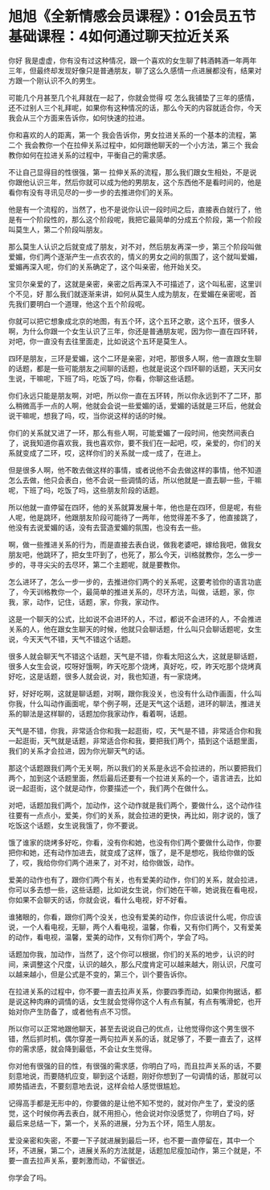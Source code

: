 # 旭旭《全新情感会员课程》：01会员五节基础课程：4如何通过聊天拉近关系

你好 我是虚虚，你有没有过这种情况，跟一个喜欢的女生聊了韩酒韩酒一年两年三年，但最终却发现好像只是普通朋友，聊了这么久感情一点进展都没有，结果对方跟一个刚认识不久的男生。

可能几个月甚至几个礼拜就在一起了，你就会觉得 哎 怎么我铺垫了三年的感情，还不过别人三个礼拜呢，如果你有这种情况的话，那么今天的内容就适合你，今天我会从三个方面来告诉你，如何快速的拉进。

你和喜欢的人的距离，第一个 我会告诉你，男女拉进关系的一个基本的流程，第二个 我会教你一个在拉伸关系过程中，如何跟他聊天的一个小方法，第三个 我会教你如何在拉进关系的过程中，平衡自己的需求感。

不让自己显得目的性很强，第一 拉伸关系的流程，那么我们跟女生相处，不是说你跟他认识三年，然后你就可以成为他的男朋友，这个东西他不是看时间的，他是看你有没有寻讯见尽的一步一步的去推进你们的关系。

他是有一个流程的，当然了，也不是说你认识一段时间之后，直接表白就行了，他是有一个阶段性的，那么这个阶段呢，我把它最简单的分成五个阶段，第一个阶段叫莫生人，第二个阶段叫朋友。

那么莫生人认识之后就变成了朋友，对不对，然后朋友再深一步，第三个阶段叫做爱媚，你们两个逐渐产生一点农农的，情义的男女之间的氛围了，这个就叫爱媚，爱媚再深入呢，你们的关系确定了，这个叫亲密，他开始关交。

宝贝尔亲爱的了，这就是亲密，亲密之后再深入不可描述了，这个叫私密，这里训个不见，好 那么我们就逐渐来讲，如何从莫生人成为朋友，在爱媚在亲密呢，首先我们要明白一个道理，他这个五个阶段呢。

你就可以把它想象成北京的地图，有五个环，这个五环之歌，这个五环，很多人啊，为什么你跟一个女生认识了三年，你还是普通朋友呢，因为你一直在四环转，对吧，你一直没有去往里面走，比如说这个五环是莫生人。

四环是朋友，三环是爱媚，这个二环是亲密，对吧，那很多人啊，他一直跟女生聊的话题，都是一些可能朋友之间聊的话题，也就是说这个四环聊的话题，天天问女生说，干嘛呢，下班了吗，吃饭了吗，你看，你聊这些话题。

你们永远只能是朋友啊，对吧，所以你一直在五环转，所以你永远到不了二环，那么稍微高手一点的人啊，他就会会说一些爱媚的话，爱媚的话就是三环后，他就会说干嘛呢，想我了吗，哎，当你说这样的话的时候。

你们的关系就又进了一环，那么有些人啊，可能爱媚了一段时间，他突然间表白了，说我知道你喜欢我，我也喜欢你，要不我们在一起吧，哎，亲爱的，你们的关系就变成了二环，哎，这样你们的关系就一成一成了，在进上。

但是很多人啊，他不敢去做这样的事情，或者说他不会去做这样的事情，他不知道怎么去做，他只会表白，他不会说一些调情的话，所以他就是一直去聊一些，干嘛呢，下班了吗，吃饭了吗，这些朋友阶段的话题。

所以他就一直停留在四环，他的关系就算发展十年，他也是在四环，但是呢，有些人呢，他是跳环，他跟朋友阶段可能待了一两年，他觉得差不多了，他直接跳了，他没有去说爱媚的话，没有去营造爱媚的氛围，也没有去一些。

啊，做一些推进关系的行为，而是直接去表白说，做我老婆吧，嫁给我吧，做我女朋友吧，他跳环了，把女生吓到了，也死了，那么今天，训格就教你，怎么一步一步的，寻寻尖尖的去尽环，第二个主题呢，就是要教你。

怎么进环了，怎么一步一步的，去推进你们两个的关系呢，这要考验你的语言功底了，今天训格教你一个，最简单的推进关系的，尽环方法，叫做，话题，家，你我，家，动作，记住，话题，家，你我，家动作。

这是一个聊天的公式，比如说不会进环的人，不过，都说不会进环的人，不会推进关系的人，他在跟女生聊天的时候，他就只会聊话题，什么叫只会聊话题呢，女生说，今天天气不错，天气不错这个话题。

很多人就会聊天气不错这个话题，天气是不错，你看太阳这么大，这就是聊话题，很多人女生会说，哎呀好饿啊，昨天吃那个烧烤，真好吃，哎，昨天吃那个烧烤真好吃，这是话题，很多人就会说，对，我也知道，有一家烧烤。

好，好好吃啊，这就是聊话题，对啊，跟你我没关，也没有什么动作画面，什么叫你我，什么叫动作画面呢，举个例子啊，还是天气这个话题，进环的聊法，推进关系的聊法是这样聊的，话题加你我家动作，看着啊，话题。

天气是不错，你我，非常适合你和我一起逛街，哎，天气是不错，非常适合你和我一起逛街，天气就是话题，非常适合你和我，要把我们两个，插到这个话题里面，我们的关系才会拉进，因为你光聊天气的话。

那这个话题跟我们两个无关啊，所以我们的关系是永远不会拉进的，所以要把我们两个，加到这个话题里面，然后最后还要有一个拉进关系的一个，语言进去，比如说一起逛街，这个就是动作，你要描述一个，我们两个在做什么。

对吧，话题加我们两个，加动作，这个动作就是我们两个，要做什么，这个动作往往要有一点点小，爱美，你们的关系，就会拉进的更快，再比如，刚才说的，饿了吃饭这个话题，女生说我饿了，你不要说。

饿了谁家的烧烤多好吃，你看，没有你和她，也没有你们两个要做什么动作，你要把你和她，还有动作加进去，就变成了这样，饿了，是不是想吃，我给你做的饭了，哎，我给你你们两个进来了，对不对，给你做饭，动作。

爱美的动作也有了，跟你们两个有关，也有爱美的动作，你们的关系，就会拉进，你可以多去想一些，这些话题，比如说女生说，你们她在干嘛，她说我在看电视，你如果不会聊天的话，你就会说，看什么电视，好不好看。

谁猪眼的，你看，跟你们两个没关，也没有爱美的动作，你应该说什么呢，你应该说，一个人看电视，无聊，两个人看电视，温馨，你看，又有你们两个，又有爱美的动作，看电视，温馨，爱美的动作，又有你们两个，学会了吗。

话题加你我，加动作，当然了，这个你可以根据，你们的关系的地步，认识的时间，来调整这个尺度，认识的越久，那么尺度肯定可以越来越大，刚认识，尺度可以越来越小，但是公式是不变的，第三个，训个要告诉你。

在拉进关系的过程中，你不要一直去拉声关系，你要四季而动，如果你拘据话，都是说这种肉麻的调情的话，女生就会觉得你这个人有点有膩，有点有嘴滑蛇，也开始对你产生防备了，或者他有点不习惯。

所以你可以正常地跟他聊天，甚至去说说自己的优点，让他觉得你这个男生很不错，然后抓时机，偶尔穿差一两句拉声关系的话，就足够了，不要一直去了，这样你的需求感，就会降到最低，不会让女生觉得。

你对他有很强的目的性，有很强的需求感，你明白了吗，而且拉声关系的话，不要刻意地说，而要随机应变，聊到这个话题，刚好你想到了一句调情的话，那就可以顺势插进去，不要刻意地去说，这样会给人感觉很尴尬。

记得高手都是无形中的，你要做的是让他不知不觉的，就对你产生了，爱没的感觉，这个时候你再去表白，就不用担心，他会说对你没感觉了，你明白了吗，好 最后来总结一下，第一个，关系的进展，分为五个环，陌生人朋友。

爱没亲密和失密，不要一下子就进展到最后一环，也不要一直停留在，其中一个环，不进展，第二个，进展关系的方法就是，话题加尼瘦加动作，第三个就是，不要一直去拉声关系，要刺激而动，不留很近。

你学会了吗。